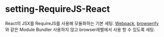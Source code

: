 # setting-RequireJS-React
React의 JSX를 RequireJS를 사용해 모듈화하는 기본 세팅.
[Webpack](https://webpack.github.io/), [browserify](http://browserify.org/) 와 같은 Module Bundler 사용하지 않고 browser레벨에서 사용 항 수 있도록 세팅.
